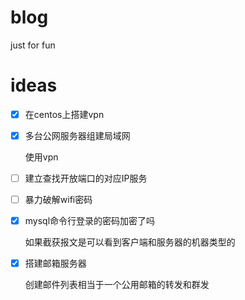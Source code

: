 # blog
just for fun

# ideas

- [x] 在centos上搭建vpn

- [x] 多台公网服务器组建局域网

	使用vpn

- [ ] 建立查找开放端口的对应IP服务

- [ ] 暴力破解wifi密码

- [x] mysql命令行登录的密码加密了吗

	如果截获报文是可以看到客户端和服务器的机器类型的

- [x] 搭建邮箱服务器

	创建邮件列表相当于一个公用邮箱的转发和群发